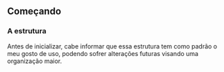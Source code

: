 ## Começando

### A estrutura
Antes de inicializar, cabe informar que essa estrutura tem como padrão o meu gosto de uso, podendo sofrer alterações futuras visando uma organização maior.